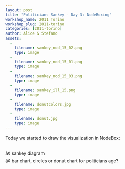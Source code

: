 ```yaml
---
layout: post
title: "Politicians Sankey - Day 3: NodeBoxing"
workshop_name: 2011 Torino
workshop_slug: 2011-torino
categories: [2011-torino]
author: Alice & Stefano 
assets:
  -
    filename: sankey_nod_15_02.png
    type: image
  -
    filename: sankey_nod_15_01.png
    type: image
  -
    filename: sankey_nod_15_03.png
    type: image
  -
    filename: sankey_ill_15.png
    type: image
  -
    filename: donutcolors.jpg
    type: image
  -
    filename: donut.jpg
    type: image
---
```

Today we started to draw the visualization in NodeBox:<div><br /></div><div>â¢ sankey diagram</div><div>â¢ bar chart, circles or donut chart for politicians age?</div><div><br /></div><div><br /></div>
